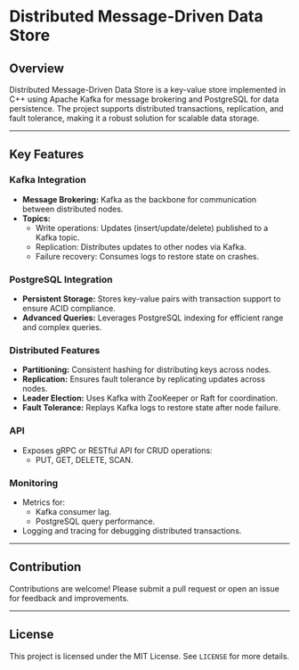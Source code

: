 # Distributed Message-Driven Data Store

## Overview
Distributed Message-Driven Data Store is a key-value store implemented in C++ using Apache Kafka for message brokering and PostgreSQL for data persistence. The project supports distributed transactions, replication, and fault tolerance, making it a robust solution for scalable data storage.

---

## Key Features

### Kafka Integration
- **Message Brokering:** Kafka as the backbone for communication between distributed nodes.
- **Topics:**
  - Write operations: Updates (insert/update/delete) published to a Kafka topic.
  - Replication: Distributes updates to other nodes via Kafka.
  - Failure recovery: Consumes logs to restore state on crashes.

### PostgreSQL Integration
- **Persistent Storage:** Stores key-value pairs with transaction support to ensure ACID compliance.
- **Advanced Queries:** Leverages PostgreSQL indexing for efficient range and complex queries.

### Distributed Features
- **Partitioning:** Consistent hashing for distributing keys across nodes.
- **Replication:** Ensures fault tolerance by replicating updates across nodes.
- **Leader Election:** Uses Kafka with ZooKeeper or Raft for coordination.
- **Fault Tolerance:** Replays Kafka logs to restore state after node failure.

### API
- Exposes gRPC or RESTful API for CRUD operations:
  - PUT, GET, DELETE, SCAN.

### Monitoring
- Metrics for:
  - Kafka consumer lag.
  - PostgreSQL query performance.
- Logging and tracing for debugging distributed transactions.

---

## Contribution
Contributions are welcome! Please submit a pull request or open an issue for feedback and improvements.

---

## License
This project is licensed under the MIT License. See `LICENSE` for more details.
